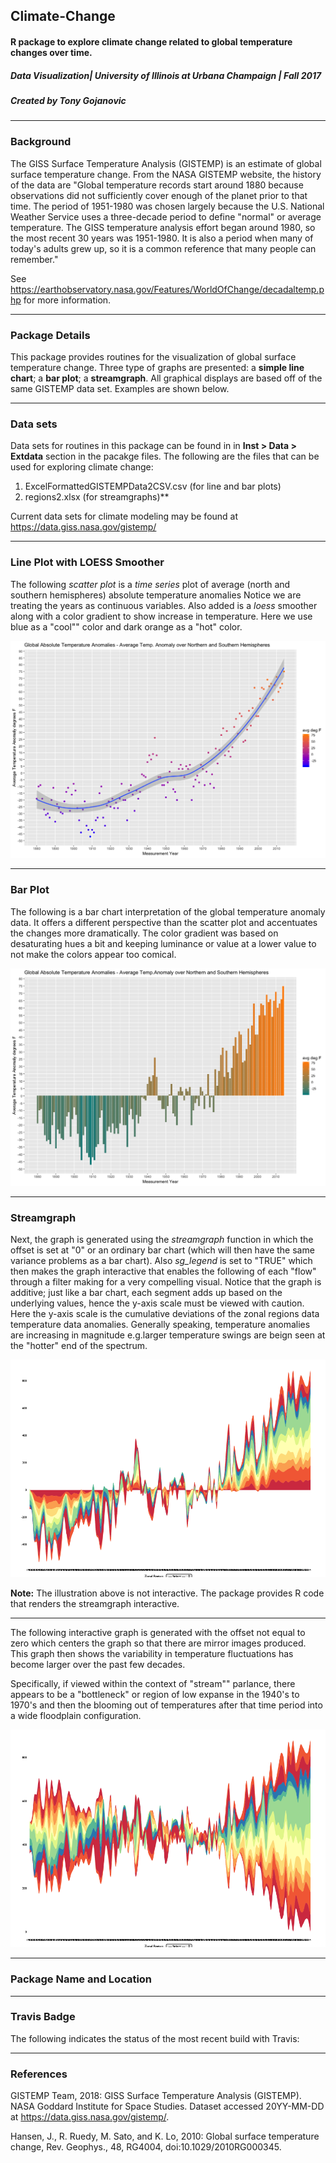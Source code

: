 ## Climate-Change
#### R package to explore climate change related to global temperature changes over time.
##### Data Visualization| University of Illinois at Urbana Champaign | Fall 2017
##### Created by Tony Gojanovic

***

### Background

The GISS Surface Temperature Analysis (GISTEMP) is an estimate of global surface temperature change. From the NASA GISTEMP website, the history of the data are "Global temperature records start around 1880 because observations did not sufficiently cover enough of the planet prior to that time. The period of 1951-1980 was chosen largely because the U.S. National Weather Service uses a three-decade period to define "normal" or average temperature. The GISS temperature analysis effort began around 1980, so the most recent 30 years was 1951-1980. It is also a period when many of today's adults grew up, so it is a common reference that many people can remember." 

See https://earthobservatory.nasa.gov/Features/WorldOfChange/decadaltemp.php for more information.

***

### Package Details

This package provides routines for the visualization of global surface temperature change.  Three type of graphs are presented: a **simple line chart**; a **bar plot**; a **streamgraph**.  All graphical displays are based off of the same GISTEMP data set.  Examples are shown below.

***

### Data sets

Data sets for routines in this package can be found in in **Inst > Data > Extdata** section in the pacakge files.  The following are the files that can be used for exploring climate change:

1. ExcelFormattedGISTEMPData2CSV.csv (for line and bar plots)   
2. regions2.xlsx (for streamgraphs)**

Current data sets for climate modeling may be found at https://data.giss.nasa.gov/gistemp/  

***

### Line Plot with LOESS Smoother

The following *scatter plot* is a *time series* plot of average (north and southern hemispheres) absolute temperature anomalies  Notice we are treating the years as continuous variables.  Also added is a *loess* smoother along with a color gradient to show increase in temperature.  Here we use blue as a "cool"" color and dark orange as a "hot" color.

![ ](Lineplot.png)

***

### Bar Plot

The following is a bar chart interpretation of the global temperature anomaly data.  It offers a different perspective than the scatter plot and accentuates the changes more dramatically.  The color gradient was based on desaturating hues a bit and keeping luminance or value at a lower value to not make the colors appear too comical.

![ ](Barplot.png)

***

### Streamgraph

Next, the graph is generated using the *streamgraph* function in which the offset is set at "0" or an ordinary bar chart (which will then have the same variance problems as a bar chart).  Also *sg_legend* is set to "TRUE" which then makes the graph interactive that enables the following of each "flow" through a filter making for a very compelling visual.  Notice that the graph is additive; just like a bar chart, each segment adds up based on the underlying values, hence the y-axis scale must be viewed with caution.  Here the y-axis scale is the cumulative deviations of the zonal regions data temperature data anomalies.  Generally speaking, temperature anomalies are increasing in magnitude e.g.larger temperature swings are beign seen at the "hotter" end of the spectrum.

![ ](Stream.png)

**Note:** The illustration above is not interactive. The package provides R code that renders the streamgraph interactive.  

***

The following interactive graph is generated with the offset not equal to zero which centers the graph so that there are mirror images produced.  This graph then shows the variability in temperature fluctuations has become larger over the past few decades.

Specifically, if viewed within the context of "stream"" parlance, there appears to be a "bottleneck" or region of low expanse in the 1940's to 1970's and then the blooming out of temperatures after that time period into a wide floodplain configuration.

![ ](Stream_non_zero.png)
***


### Package Name and Location

***

### Travis Badge

The following indicates the status of the most recent build with Travis:


***

### References

GISTEMP Team, 2018: GISS Surface Temperature Analysis (GISTEMP). NASA Goddard Institute for Space Studies. Dataset accessed 20YY-MM-DD at https://data.giss.nasa.gov/gistemp/.

Hansen, J., R. Ruedy, M. Sato, and K. Lo, 2010: Global surface temperature change, Rev. Geophys., 48, RG4004, doi:10.1029/2010RG000345.


